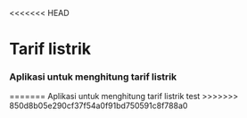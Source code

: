 <<<<<<< HEAD
<h1>Tarif listrik</h1>
<h3>Aplikasi untuk menghitung tarif listrik</h3>
=======
Aplikasi untuk menghitung tarif listrik
test
>>>>>>> 850d8b05e290cf37f54a0f91bd750591c8f788a0
